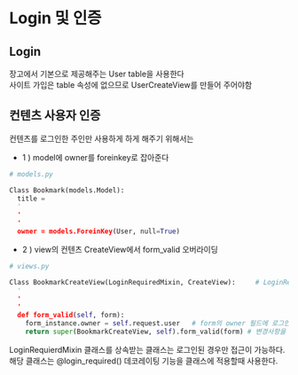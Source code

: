 # Login 및 인증
## Login
장고에서 기본으로 제공해주는 User table을 사용한다<br/>
사이트 가입은 table 속성에 없으므로 UserCreateView를 만들어 주어야함

## 컨텐츠 사용자 인증
컨텐츠를 로그인한 주인만 사용하게 하게 해주기 위해서는 
- 1 ) model에 owner를 foreinkey로 잡아준다
```python
# models.py

Class Bookmark(models.Model):
  title = 
  '
  '
  '
  owner = models.ForeinKey(User, null=True)
```
- 2 ) view의 컨텐츠 CreateView에서 form_valid 오버라이딩
```python
# views.py

Class BookmarkCreateView(LoginRequiredMixin, CreateView):     # LoginRequierdMixin 클래스를 상속
  '
  '
  '
  def form_valid(self, form):
    form_instance.owner = self.request.user   # form의 owner 필드에 로그인된 사용자의 User 객체를 호출
    return super(BookmarkCreateView, self).form_valid(form) # 변경사항을 원래 클래스를 호출하여 적용시킨다
```
LoginRequierdMixin 클래스를 상속받는 클래스는 로그인된 경우만 접근이 가능하다.<br/>
해당 클래스는 @login_required() 데코레이팅 기능을 클래스에 적용할때 사용한다.
